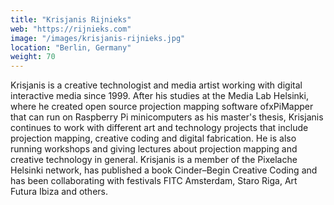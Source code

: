 ```yaml
---
title: "Krisjanis Rijnieks"
web: "https://rijnieks.com"
image: "/images/krisjanis-rijnieks.jpg"
location: "Berlin, Germany"
weight: 70
---
```


Krisjanis is a creative technologist and media artist working with digital interactive media since 1999. After his studies at the Media Lab Helsinki, where he created open source projection mapping software ofxPiMapper that can run on Raspberry Pi minicomputers as his master's thesis, Krisjanis continues to work with different art and technology projects that include projection mapping, creative coding and digital fabrication. He is also running workshops and giving lectures about projection mapping and creative technology in general. Krisjanis is a member of the Pixelache Helsinki network, has published a book Cinder–Begin Creative Coding and has been collaborating with festivals FITC Amsterdam, Staro Riga, Art Futura Ibiza and others. 
